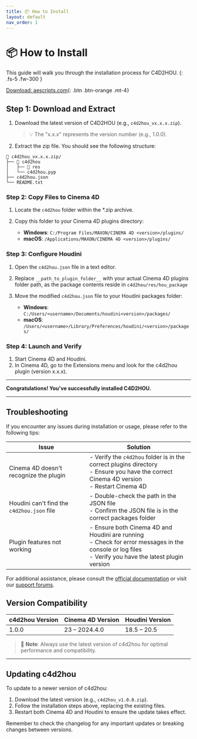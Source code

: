 ```yaml
---
title: 📦 How to Install
layout: default
nav_order: 1
---
```


# 📦 How to Install

This guide will walk you through the installation process for C4D2HOU.
{: .fs-5 .fw-300 }

[Download: aescripts.com](https://aescripts.com/c4d2hou){: .btn .btn-orange .mt-4}

## Step 1: Download and Extract

1. Download the latest version of C4D2HOU (e.g., `c4d2hou_vx.x.x.zip`).
   > 💡 The "x.x.x" represents the version number (e.g., 1.0.0).
2. Extract the zip file. You should see the following structure:

```
📁 c4d2hou_vx.x.x.zip/
├── 📂 c4d2hou
│   ├── 📂 res
│   └── c4d2hou.pyp
├── c4d2hou.json
└── README.txt
```

### Step 2: Copy Files to Cinema 4D

1. Locate the `c4d2hou` folder within the *.zip archive.
2. Copy this folder to your Cinema 4D plugins directory:

   - **Windows**: `C:/Program Files/MAXON/CINEMA 4D <version>/plugins/`
   - **macOS**: `/Applications/MAXON/CINEMA 4D <version>/plugins/`

### Step 3: Configure Houdini

1. Open the `c4d2hou.json` file in a text editor.
2. Replace `__path_to_plugin_folder__` with your actual Cinema 4D plugins folder path, as the package contents reside in `c4d2hou/res/hou_package`
3. Move the modified `c4d2hou.json` file to your Houdini packages folder:

   - **Windows**: `C:/Users/<username>/Documents/houdini<version>/packages/`
   - **macOS**: `/Users/<username>/Library/Preferences/houdini/<version>/packages/`

### Step 4: Launch and Verify

1. Start Cinema 4D and Houdini.
2. In Cinema 4D, go to the Extensions menu and look for the c4d2hou plugin (version x.x.x).

- - - 

**Congratulations! You've successfully installed C4D2HOU.**

- - - 

## Troubleshooting

If you encounter any issues during installation or usage, please refer to the following tips:

| Issue | Solution |
|-------|----------|
| Cinema 4D doesn't recognize the plugin | - Verify the `c4d2hou` folder is in the correct plugins directory<br>- Ensure you have the correct Cinema 4D version<br>- Restart Cinema 4D |
| Houdini can't find the `c4d2hou.json` file | - Double-check the path in the JSON file<br>- Confirm the JSON file is in the correct packages folder |
| Plugin features not working | - Ensure both Cinema 4D and Houdini are running<br>- Check for error messages in the console or log files<br>- Verify you have the latest plugin version |

For additional assistance, please consult the [official documentation](https://link-to-your-docs.com) or visit our [support forums](https://link-to-your-forums.com).

## Version Compatibility

| c4d2hou Version | Cinema 4D Version | Houdini Version |
|-----------------|-------------------|-----------------|
| 1.0.0           | 23 – 2024.4.0     | 18.5 – 20.5     |

> 📌 **Note**: Always use the latest version of c4d2hou for optimal performance and compatibility.

- - - 

## Updating c4d2hou

To update to a newer version of c4d2hou:

1. Download the latest version (e.g., `c4d2hou_v1.0.0.zip`).
2. Follow the installation steps above, replacing the existing files.
3. Restart both Cinema 4D and Houdini to ensure the update takes effect.

Remember to check the changelog for any important updates or breaking changes between versions.